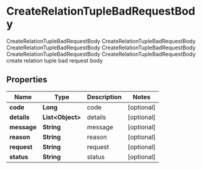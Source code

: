 

# CreateRelationTupleBadRequestBody

CreateRelationTupleBadRequestBody CreateRelationTupleBadRequestBody CreateRelationTupleBadRequestBody CreateRelationTupleBadRequestBody CreateRelationTupleBadRequestBody CreateRelationTupleBadRequestBody create relation tuple bad request body

## Properties

Name | Type | Description | Notes
------------ | ------------- | ------------- | -------------
**code** | **Long** | code |  [optional]
**details** | **List&lt;Object&gt;** | details |  [optional]
**message** | **String** | message |  [optional]
**reason** | **String** | reason |  [optional]
**request** | **String** | request |  [optional]
**status** | **String** | status |  [optional]



